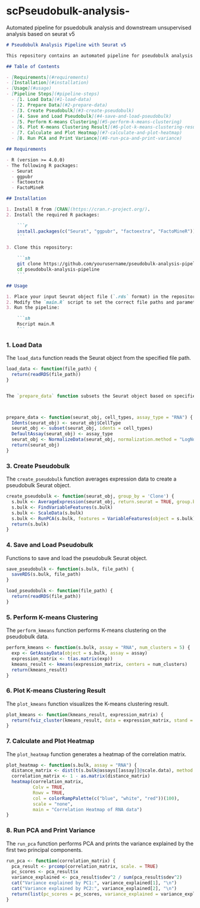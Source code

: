 # scPseudobulk-analysis-
Automated pipeline for psuedobulk analysis and downstream unsupervised analysis based on seurat v5

```markdown
# Pseudobulk Analysis Pipeline with Seurat v5

This repository contains an automated pipeline for pseudobulk analysis and downstream unsupervised analysis using Seurat v5. The pipeline includes normalization, pseudobulk creation, clustering, heatmap generation, and principal component analysis (PCA).

## Table of Contents

- [Requirements](#requirements)
- [Installation](#installation)
- [Usage](#usage)
- [Pipeline Steps](#pipeline-steps)
  - [1. Load Data](#1-load-data)
  - [2. Prepare Data](#2-prepare-data)
  - [3. Create Pseudobulk](#3-create-pseudobulk)
  - [4. Save and Load Pseudobulk](#4-save-and-load-pseudobulk)
  - [5. Perform K-means Clustering](#5-perform-k-means-clustering)
  - [6. Plot K-means Clustering Result](#6-plot-k-means-clustering-result)
  - [7. Calculate and Plot Heatmap](#7-calculate-and-plot-heatmap)
  - [8. Run PCA and Print Variance](#8-run-pca-and-print-variance)

## Requirements

- R (version >= 4.0.0)
- The following R packages:
  - Seurat
  - ggpubr
  - factoextra
  - FactoMineR

## Installation

1. Install R from [CRAN](https://cran.r-project.org/).
2. Install the required R packages:

    ```r
    install.packages(c("Seurat", "ggpubr", "factoextra", "FactoMineR"))
    ```

3. Clone this repository:

    ```sh
    git clone https://github.com/yourusername/pseudobulk-analysis-pipeline.git
    cd pseudobulk-analysis-pipeline
    ```

## Usage

1. Place your input Seurat object file (`.rds` format) in the repository directory.
2. Modify the `main.R` script to set the correct file paths and parameters (input file path, cell types, assay type, number of clusters).
3. Run the pipeline:

    ```sh
    Rscript main.R
    ```
```


### 1. Load Data

The `load_data` function reads the Seurat object from the specified file path.

```r
load_data <- function(file_path) {
  return(readRDS(file_path))
}


The `prepare_data` function subsets the Seurat object based on specified cell types and normalizes the data.



prepare_data <- function(seurat_obj, cell_types, assay_type = "RNA") {
  Idents(seurat_obj) <- seurat_obj$CellType
  seurat_obj <- subset(seurat_obj, idents = cell_types)
  DefaultAssay(seurat_obj) <- assay_type
  seurat_obj <- NormalizeData(seurat_obj, normalization.method = "LogNormalize", scale.factor = 10000, assay = assay_type)
  return(seurat_obj)
}
```

### 3. Create Pseudobulk

The `create_pseudobulk` function averages expression data to create a pseudobulk Seurat object.

```r
create_pseudobulk <- function(seurat_obj, group_by = 'Clone') {
  s.bulk <- AverageExpression(seurat_obj, return.seurat = TRUE, group.by = group_by)
  s.bulk <- FindVariableFeatures(s.bulk)
  s.bulk <- ScaleData(s.bulk)
  s.bulk <- RunPCA(s.bulk, features = VariableFeatures(object = s.bulk), npcs = 10)
  return(s.bulk)
}
```

### 4. Save and Load Pseudobulk

Functions to save and load the pseudobulk Seurat object.

```r
save_pseudobulk <- function(s.bulk, file_path) {
  saveRDS(s.bulk, file_path)
}

load_pseudobulk <- function(file_path) {
  return(readRDS(file_path))
}
```

### 5. Perform K-means Clustering

The `perform_kmeans` function performs K-means clustering on the pseudobulk data.

```r
perform_kmeans <- function(s.bulk, assay = "RNA", num_clusters = 5) {
  exp <- GetAssayData(object = s.bulk, assay = assay)
  expression_matrix <- t(as.matrix(exp))
  kmeans_result <- kmeans(expression_matrix, centers = num_clusters)
  return(kmeans_result)
}
```

### 6. Plot K-means Clustering Result

The `plot_kmeans` function visualizes the K-means clustering result.

```r
plot_kmeans <- function(kmeans_result, expression_matrix) {
  return(fviz_cluster(kmeans_result, data = expression_matrix, stand = FALSE))
}
```

### 7. Calculate and Plot Heatmap

The `plot_heatmap` function generates a heatmap of the correlation matrix.

```r
plot_heatmap <- function(s.bulk, assay = "RNA") {
  distance_matrix <- dist(t(s.bulk@assays[[assay]]@scale.data), method = "euclidean")
  correlation_matrix <- 1 - as.matrix(distance_matrix)
  heatmap(correlation_matrix, 
          Colv = TRUE,   
          Rowv = TRUE,   
          col = colorRampPalette(c("blue", "white", "red"))(100),
          scale = "none",
          main = "Correlation Heatmap of RNA data")
}
```

### 8. Run PCA and Print Variance

The `run_pca` function performs PCA and prints the variance explained by the first two principal components.

```r
run_pca <- function(correlation_matrix) {
  pca_result <- prcomp(correlation_matrix, scale. = TRUE)
  pc_scores <- pca_result$x
  variance_explained <- pca_result$sdev^2 / sum(pca_result$sdev^2)
  cat("Variance explained by PC1:", variance_explained[1], "\n")
  cat("Variance explained by PC2:", variance_explained[2], "\n")
  return(list(pc_scores = pc_scores, variance_explained = variance_explained))
}
```

 

